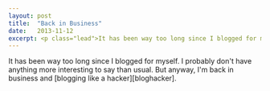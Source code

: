```yaml
---
layout: post
title:  "Back in Business"
date:   2013-11-12
excerpt: <p class="lead">It has been way too long since I blogged for myself. I probably don't have anything more interesting to say than usual. But anyway, I'm back in business and blogging like a hacker.</p>
---
```

<p class="lead">It has been way too long since I blogged for myself. I probably don't have anything more interesting to say than usual. But anyway, I'm back in business and [blogging like a hacker][bloghacker].</p>

[bloghacker]: http://tom.preston-werner.com/2008/11/17/blogging-like-a-hacker.html
